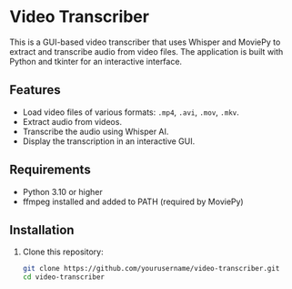 # Video Transcriber

This is a GUI-based video transcriber that uses Whisper and MoviePy to extract and transcribe audio from video files. The application is built with Python and tkinter for an interactive interface.

## Features
- Load video files of various formats: `.mp4`, `.avi`, `.mov`, `.mkv`.
- Extract audio from videos.
- Transcribe the audio using Whisper AI.
- Display the transcription in an interactive GUI.

## Requirements
- Python 3.10 or higher
- ffmpeg installed and added to PATH (required by MoviePy)

## Installation
1. Clone this repository:
   ```bash
   git clone https://github.com/yourusername/video-transcriber.git
   cd video-transcriber
